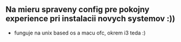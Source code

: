 ## Na mieru spraveny config pre pokojny experience pri instalacii novych systemov :))
- funguje na unix based os a macu ofc, okrem i3 teda :)
